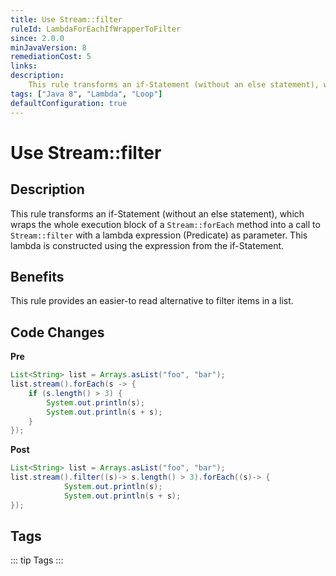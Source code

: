 ```yaml
---
title: Use Stream::filter
ruleId: LambdaForEachIfWrapperToFilter
since: 2.0.0
minJavaVersion: 8
remediationCost: 5
links:
description:
    This rule transforms an if-Statement (without an else statement), which wraps the whole execution block of a 'Stream::forEach' method into a call to 'Stream::filter' with a lambda expression (Predicate) as parameter. This lambda is constructed using the expression from the if-Statement.
tags: ["Java 8", "Lambda", "Loop"]
defaultConfiguration: true
---
```


# Use Stream::filter

## Description

This rule transforms an if-Statement (without an else statement), which wraps the whole execution block of a `Stream::forEach` method into a call to `Stream::filter` with a lambda expression (Predicate) as parameter. This lambda is constructed using the expression from the if-Statement.

## Benefits

This rule provides an easier-to read alternative to filter items in a list.


## Code Changes

__Pre__

```java
List<String> list = Arrays.asList("foo", "bar");
list.stream().forEach(s -> {
    if (s.length() > 3) {
        System.out.println(s);
        System.out.println(s + s);
    }
});
```

__Post__

```java
List<String> list = Arrays.asList("foo", "bar");
list.stream().filter((s)-> s.length() > 3).forEach((s)-> {
            System.out.println(s);
            System.out.println(s + s);
});
```

<VersionNotice />


## Tags

::: tip Tags
<TagLinks />
:::